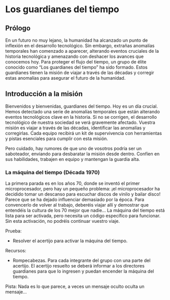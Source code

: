
# Los guardianes del tiempo



<h2> Prólogo </h2>

En un futuro no muy lejano, la humanidad ha alcanzado un punto de inflexión en el desarrollo tecnológico. Sin embargo, extrañas anomalías temporales han comenzado a aparecer, alterando eventos cruciales de la historia tecnológica y amenazando con deshacer los avances que conocemos hoy. Para proteger el flujo del tiempo, un grupo de élite conocido como “Los guardianes del tiempo”  ha sido formado. Estos guardianes tienen la misión de viajar a través de las décadas y corregir estas anomalías para asegurar el futuro de la humanidad. 

<h2> Introducción a la misión </h2>

Bienvenidos y bienvenidas, guardianes del tiempo. Hoy es un día crucial. Hemos detectado una serie de anomalías temporales que están alterando eventos tecnológicos clave en la historia. Si no se corrigen, el desarrollo tecnológico de nuestra sociedad se verá gravemente afectado. Vuestra misión es viajar a través de las décadas, identificar las anomalías y corregirlas. Cada equipo recibirá un kit de supervivencia con herramientas y pistas esenciales para cumplir con esta misión. 

Pero cuidado, hay rumores de que uno de vosotros podría ser un saboteador, enviando para desbaratar la misión desde dentro. Confíen en sus habilidades, trabajen en equipo y mantengan la guardia alta. 

<h3> La máquina del tiempo (Década 1970) </h3>

La primera parada es en los años 70, donde se inventó el primer microprocesador, pero hay un pequeño problema: ¡el microprocesador ha decidido tomar un descanso para escuchar discos de vinilo y bailar disco! Parece que se ha dejado influenciar demasiado por la época. Para convencerlo de volver al trabajo, deberéis viajar allí y  demostrar que entendéis la cultura de los 70 mejor que nadie... La máquina del tiempo está lista para ser activada, pero necesita un código específico para funcionar. Sin esta activación, no podréis continuar vuestro viaje. 

Prueba: 

<ul>
    <li>Resolver el acertijo para activar la máquina del tiempo.</li>
</ul> 

Recursos: 

<ul>
    <li>Rompecabezas.
Para cada integrante del grupo con una parte del acertijo. 
El acertijo resuelto se deberá informar a los directores guardianes para que lo ingresen y puedan encender la máquina del tiempo.
    
</ul>

Pista: Nada es lo que parece, a veces un mensaje oculto oculta un mensaje...


